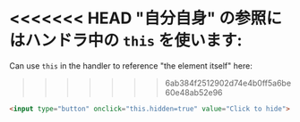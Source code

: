 <<<<<<< HEAD
"自分自身" の参照にはハンドラ中の `this` を使います:
=======
Can use `this` in the handler to reference "the element itself" here:
>>>>>>> 6ab384f2512902d74e4b0ff5a6be60e48ab52e96

```html run height=50
<input type="button" onclick="this.hidden=true" value="Click to hide">
```
